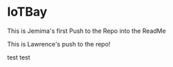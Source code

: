 # IoTBay

This is Jemima's first Push to the Repo into the ReadMe

This is Lawrence's push to the repo!

test test